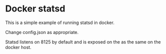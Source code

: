 # Docker statsd

This is a simple example of running statsd in docker.

Change config.json as appropriate.

Statsd listens on 8125 by default and is exposed on the as the same on the docker host.
